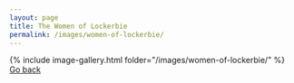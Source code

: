 ```yaml
---
layout: page
title: The Women of Lockerbie
permalink: /images/women-of-lockerbie/
---
```


{% include image-gallery.html folder="/images/women-of-lockerbie/" %}
[Go back](/images/)
